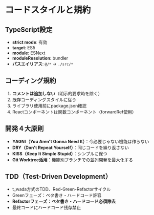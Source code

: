 # コードスタイルと規約

## TypeScript設定
- **strict mode**: 有効
- **target**: ES5
- **module**: ESNext
- **moduleResolution**: bundler
- **パスエイリアス**: `@/*` → `./src/*`

## コーディング規約
1. **コメントは追加しない**（明示的要求時を除く）
2. 既存コーディングスタイルに従う
3. ライブラリ使用前にpackage.json確認
4. Reactコンポーネントは関数コンポーネント（forwardRef使用）

## 開発４大原則
- **YAGNI（You Aren't Gonna Need It）**：今必要じゃない機能は作らない
- **DRY（Don't Repeat Yourself）**：同じコードを繰り返さない
- **KISS（Keep It Simple Stupid）**：シンプルに保つ
- **Git Worktree活用**：機能別ブランチでの並列開発を最大化する

## TDD（Test-Driven Development）
- t_wada方式のTDD、Red-Green-Refactorサイクル
- Greenフェーズ：ベタ書き・ハードコード許容
- **Refactorフェーズ：ベタ書き・ハードコード必須除去**
- 最終コードにハードコード残存禁止